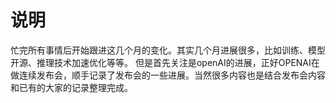 #   说明
忙完所有事情后开始跟进这几个月的变化。其实几个月进展很多，比如训练、模型开源、推理技术加速优化等等。
但是首先关注是openAI的进展，正好OPENAI在做连续发布会，顺手记录了发布会的一些进展。当然很多内容也是结合发布会内容和已有的大家的记录整理完成。
 
